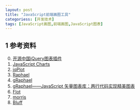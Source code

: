 ```yaml
---
layout: post
title: "JavaScript前端画图工具"
categoriess: [开发技术]
tags: [JavaScript画图,前端画图,JavaScript图表]
---
```



## 1 参考资料
0. [开源中国jQuery图表插件][9]
0. [JavaScript Charts][1]
1. [jqPlot][2]
2. [Raphael][3]
3. [gRaphael][4]
3. [gRaphael——JavaScript 矢量图表库：两行代码实现精美图表][5]
4. [Flot][6]
5. [morris][7]
6. [Bluff][8]

[1]: http://www.amcharts.com/ "JavaScript Charts"
[2]: http://www.jqplot.com/ "jqPlot"
[3]: http://raphaeljs.com/ "Raphael"
[4]: http://g.raphaeljs.com/ "gRaphael"
[5]: http://www.cnblogs.com/lhb25/archive/2013/01/09/gRaphael-javascript-chart-library.html "gRaphael——JavaScript 矢量图表库：两行代码实现精美图表"
[6]: http://www.flotcharts.org/ "Flot"
[7]: http://morrisjs.github.io/morris.js/ "morris"
[8]: http://bluff.jcoglan.com/ "Bluff"
[9]: http://www.oschina.net/project/tag/275/jquery-chart "开源中国jQuery图表插件"